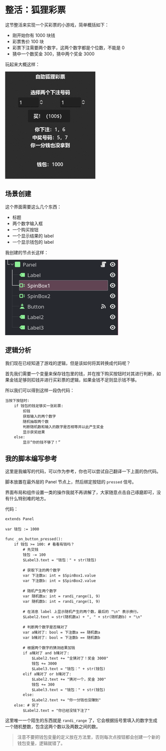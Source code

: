 # 整活：狐狸彩票

这节整活来实现一个买彩票的小游戏，简单概括如下：

- 刚开始你有 1000 块钱
- 彩票售价 100 块
- 彩票下注需要两个数字，这两个数字都是个位数，不能是 0
- 猜中一个数奖金 300，猜中两个奖金 3000

玩起来大概这样：

![狐狸彩票](./images/huli.gif)

## 场景创建

这个界面需要这么几个东西：

- 标题
- 两个数字输入框
- 一个购买按钮
- 一个显示结果的 label
- 一个显示钱包的 label

我创建的节点长这样：

![node](./images/huli_node.png)

## 逻辑分析

我们现在已经知道了游戏的逻辑，但是该如何将其转换成代码呢？

首先我们需要一个变量来保存钱包里的钱，并在按下购买按钮时对其进行判断，如果金钱足够则扣钱并进行买彩票的逻辑，如果金钱不足则显示钱不够。

所以我们可以得到这样一段伪代码：

```
当按下按钮时:
    if 钱包的钱足够买一张彩票:
        扣钱
        获取输入的两个数字
        随机抽取两个数
        判断随机数和输入的数字是否相等并以此产生奖金
        显示获奖结果
    else:
        显示“你的钱不够了！”
```

## 我的脚本编写参考

这里是我编写的代码，可以作为参考，你也可以尝试自己翻译一下上面的伪代码。

脚本放置在最外层的 Panel 节点上，然后绑定按钮的 `pressed` 信号。

界面布局和组件设置一类的操作我就不再讲解了，大家随意点击自己琢磨即可，没有什么特别难的地方。

代码：

```gdscript
extends Panel

var 钱包 := 1000

func _on_button_pressed():
    if 钱包 >= 100: # 看看有钱吗？
        # 先交钱
        钱包 -= 100
        $Label3.text = "钱包：" + str(钱包)

        # 获取下注的两个数字
        var 下注数a: int = $SpinBox1.value
        var 下注数b: int = $SpinBox2.value

        # 随机产生两个数字
        var 随机数a: int = randi_range(1, 9)
        var 随机数b: int = randi_range(1, 9)

        # 在消息 label 上显示随机产生的两个数，最后的 "\n" 表示换行。
        $Label2.text = str(随机数a) + ", " + str(随机数b) + "\n"

        # 判断两个数字是否赌对了
        var a赌对了: bool = 下注数a == 随机数a
        var b赌对了: bool = 下注数b == 随机数b

        # 根据两个数字的猜测结果加钱
        if a赌对了 and b赌对了:
            $Label2.text += "全猜对了！奖金 3000"
            钱包 += 3000
            $Label3.text = "钱包：" + str(钱包)
        elif a赌对了 or b赌对了:
            $Label2.text += "猜对一个，奖金 300"
            钱包 += 300
            $Label3.text = "钱包：" + str(钱包)
        else:
            $Label2.text += "你一分钱也没赚到"
    else: # 穷了
        $Label2.text = "你已经没钱下注了"
```

这里唯一一个陌生的东西就是 `randi_range` 了，它会根据括号里填入的数字生成一个随机整数，包含这两个数以及两数之间的数。

> 注意不要把钱包变量的定义放在方法里，否则每次点按钮都会创建一个新的钱包变量，逻辑就错了。
